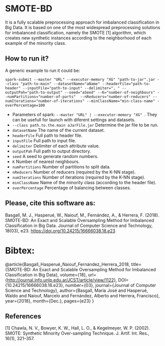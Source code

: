 # SMOTE-BD
It is a fully scalable preprocessing approach for imbalanced classification in Big Data. It is based on one of the most widespread preprocessing solutions for imbalanced classification, namely the SMOTE [1] algorithm, which creates new synthetic instances according to the neighborhood of each example of the minority class.

## How to run it?

A generic example to run it could be:

```spark-submit --master "URL" --executor-memory "XG" "path-to-jar".jar --class "path-to-main" --datasetName="aName" --headerFile="path-to-header" --inputFile="path-to-input" --delimiter=", " --outputPah="path-to-output" --seed="aSeed" --K="number-of-neighbours" --numPartitions="number-of-parts"  --nReducers="number-of-reducers" --numIterations="number-of-iterations" --minClassName="min-class-name" -overPercentage=100 ```

- Parameters of spark: ```--master "URL" | --executor-memory "XG" ```. They can be usefull for launch with diferent settings and datasets.
- ```--class path.to.the.main aJarFile.jar``` Determine the jar file to be run.
- ```datasetName``` The name of the current dataset.
- ```headerFile``` Full path to header file.
- ```inputFile``` Full path to input file.
- ```delimiter``` Delimiter of each attribute value.
- ```outputPah``` Full path to output directory.
- ```seed``` A seed to generate random numbers.
- ```K``` Number of nearest neighbours.
- ```numPartitions``` Number of partitions to split data.
- ```nReducers``` Number of reducers (required by the K-NN stage).
- ```numIterations``` Number of iterations (required by the K-NN stage).
- ```minClassName``` Name of the minority class (according to the header file).
- ```overPercentage``` Percentage of balancing between classes.

## Please, cite this software as:
Basgall, M. J., Hasperué, W., Naiouf, M., Fernández, A., & Herrera, F. (2018). SMOTE-BD: An Exact and Scalable Oversampling Method for Imbalanced Classification in Big Data. Journal of Computer Science and Technology, 18(03), e23. https://doi.org/10.24215/16666038.18.e23

# Bibtex:
@article{Basgall_Hasperué_Naiouf_Fernández_Herrera_2018, 
	title={SMOTE-BD: An Exact and Scalable Oversampling Method for Imbalanced Classification in Big Data}, 
	volume={18}, 
	url={http://journal.info.unlp.edu.ar/JCST/article/view/1122}, 
	DOI={10.24215/16666038.18.e23}, 
	number={03}, 
	journal={Journal of Computer Science and Technology}, 
	author={Basgall, María José and Hasperué, Waldo and Naiouf, Marcelo and Fernández, Alberto and Herrera, Francisco}, 
	year={2018}, 
	month={Dec.}, 
	pages={e23} 
}

## References
[1] Chawla, N. V., Bowyer, K. W., Hall, L. O., & Kegelmeyer, W. P. (2002). SMOTE: Synthetic Minority Over-sampling Technique. J. Artif. Int. Res., 16(1), 321–357.
